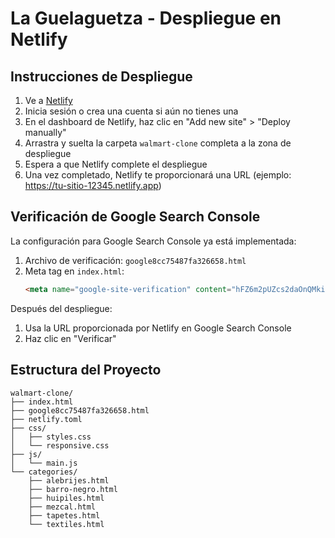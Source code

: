 # La Guelaguetza - Despliegue en Netlify

## Instrucciones de Despliegue

1. Ve a [Netlify](https://app.netlify.com)
2. Inicia sesión o crea una cuenta si aún no tienes una
3. En el dashboard de Netlify, haz clic en "Add new site" > "Deploy manually"
4. Arrastra y suelta la carpeta `walmart-clone` completa a la zona de despliegue
5. Espera a que Netlify complete el despliegue
6. Una vez completado, Netlify te proporcionará una URL (ejemplo: https://tu-sitio-12345.netlify.app)

## Verificación de Google Search Console

La configuración para Google Search Console ya está implementada:

1. Archivo de verificación: `google8cc75487fa326658.html`
2. Meta tag en `index.html`:
   ```html
   <meta name="google-site-verification" content="hFZ6m2pUZcs2daOnQMkiq_8N6937q2fCpHn0bi3cHDU">
   ```

Después del despliegue:
1. Usa la URL proporcionada por Netlify en Google Search Console
2. Haz clic en "Verificar"

## Estructura del Proyecto

```
walmart-clone/
├── index.html
├── google8cc75487fa326658.html
├── netlify.toml
├── css/
│   ├── styles.css
│   └── responsive.css
├── js/
│   └── main.js
└── categories/
    ├── alebrijes.html
    ├── barro-negro.html
    ├── huipiles.html
    ├── mezcal.html
    ├── tapetes.html
    └── textiles.html
